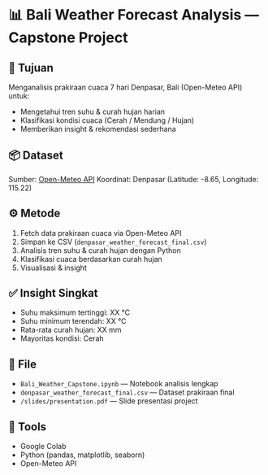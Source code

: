 # 📊 Bali Weather Forecast Analysis — Capstone Project

## 🎯 Tujuan
Menganalisis prakiraan cuaca 7 hari Denpasar, Bali (Open-Meteo API) untuk:
- Mengetahui tren suhu & curah hujan harian
- Klasifikasi kondisi cuaca (Cerah / Mendung / Hujan)
- Memberikan insight & rekomendasi sederhana

## 📦 Dataset
Sumber: [Open-Meteo API](https://open-meteo.com/)
Koordinat: Denpasar (Latitude: -8.65, Longitude: 115.22)

## ⚙️ Metode
1. Fetch data prakiraan cuaca via Open-Meteo API
2. Simpan ke CSV (`denpasar_weather_forecast_final.csv`)
3. Analisis tren suhu & curah hujan dengan Python
4. Klasifikasi cuaca berdasarkan curah hujan
5. Visualisasi & insight

## ✅ Insight Singkat
- Suhu maksimum tertinggi: XX °C
- Suhu minimum terendah: XX °C
- Rata-rata curah hujan: XX mm
- Mayoritas kondisi: Cerah

## 📁 File
- `Bali_Weather_Capstone.ipynb` — Notebook analisis lengkap
- `denpasar_weather_forecast_final.csv` — Dataset prakiraan final
- `/slides/presentation.pdf` — Slide presentasi project

## 🔗 Tools
- Google Colab
- Python (pandas, matplotlib, seaborn)
- Open-Meteo API

